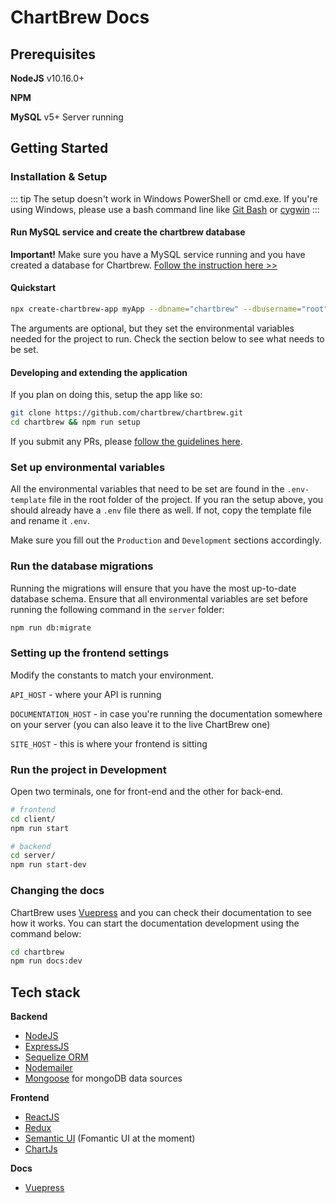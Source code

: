 # ChartBrew Docs

## Prerequisites

**NodeJS** v10.16.0+

**NPM**

**MySQL** v5+ Server running

## Getting Started

### Installation & Setup

::: tip
The setup doesn't work in Windows PowerShell or cmd.exe. If you're using Windows, please use a bash command line like [Git Bash](https://git-scm.com/downloads) or [cygwin](https://www.cygwin.com/install.html)
:::

#### Run MySQL service and create the chartbrew database

**Important!** Make sure you have a MySQL service running and you have created a database for Chartbrew. [Follow the instruction here >>](/database/#mysql)

#### Quickstart

```sh
npx create-chartbrew-app myApp --dbname="chartbrew" --dbusername="root" --dbpassword="" --dbhost="localhost"
```

The arguments are optional, but they set the environmental variables needed for the project to run. Check the section below to see what needs to be set.

#### Developing and extending the application

If you plan on doing this, setup the app like so:

```sh
git clone https://github.com/chartbrew/chartbrew.git
cd chartbrew && npm run setup
```

If you submit any PRs, please [follow the guidelines here](https://github.com/chartbrew/chartbrew/blob/master/CONTRIBUTING.md).

### Set up environmental variables

All the environmental variables that need to be set are found in the `.env-template` file in the root folder of the project. If you ran the setup above, you should already have a `.env` file there as well. If not, copy the template file and rename it `.env`.

Make sure you fill out the `Production` and `Development` sections accordingly.

### Run the database migrations

Running the migrations will ensure that you have the most up-to-date database schema. Ensure that all environmental variables are set before running the following command in the `server` folder:

```sh
npm run db:migrate
```

### Setting up the frontend settings

Modify the constants to match your environment.

`API_HOST` - where your API is running

`DOCUMENTATION_HOST` - in case you're running the documentation somewhere on your server (you can also leave it to the live ChartBrew one)

`SITE_HOST` - this is where your frontend is sitting

### Run the project in Development

Open two terminals, one for front-end and the other for back-end.

```sh
# frontend
cd client/
npm run start

# backend
cd server/
npm run start-dev
```

### Changing the docs

ChartBrew uses [Vuepress](https://vuepress.vuejs.org/) and you can check their documentation to see how it works. You can start the documentation development using the command below:

```sh
cd chartbrew
npm run docs:dev
```

## Tech stack

**Backend**

* [NodeJS](https://nodejs.org/en/)
* [ExpressJS](https://expressjs.com/)
* [Sequelize ORM](https://sequelize.org/)
* [Nodemailer](https://nodemailer.com/about/)
* [Mongoose](https://mongoosejs.com/) for mongoDB data sources

**Frontend**

* [ReactJS](https://reactjs.org/)
* [Redux](https://redux.js.org/)
* [Semantic UI](https://fomantic-ui.com/) (Fomantic UI at the moment)
* [ChartJs](https://www.chartjs.org/)

**Docs**

* [Vuepress](https://vuepress.vuejs.org/)
